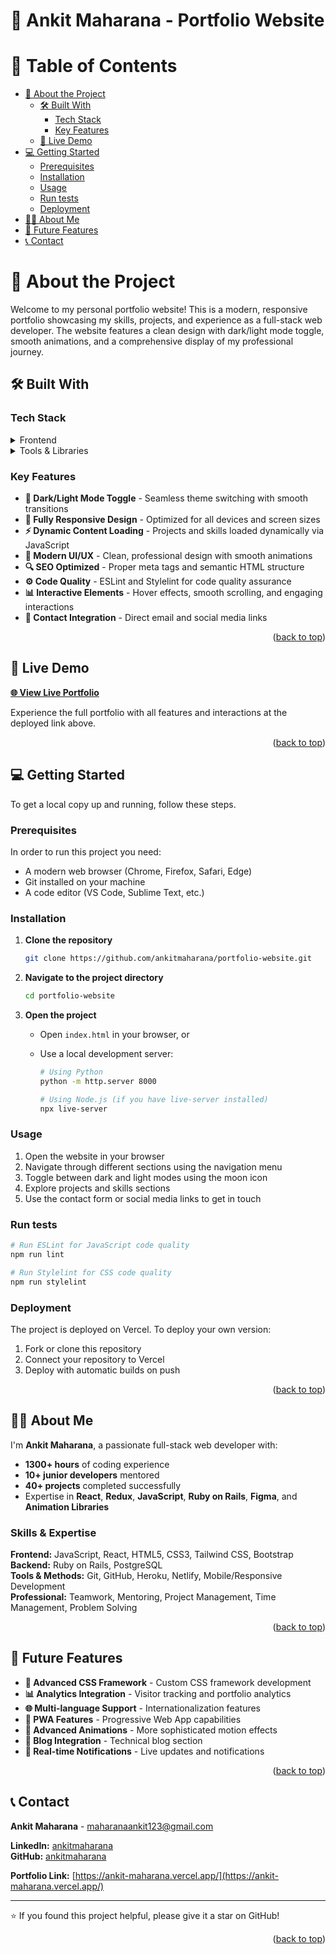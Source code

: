 # 🚀 Ankit Maharana - Portfolio Website

<a name="readme-top"></a>

<!-- TABLE OF CONTENTS -->

# 📗 Table of Contents

- [📖 About the Project](#about-project)
  - [🛠 Built With](#built-with)
    - [Tech Stack](#tech-stack)
    - [Key Features](#key-features)
  - [🚀 Live Demo](#live-demo)
- [💻 Getting Started](#getting-started)
  - [Prerequisites](#prerequisites)
  - [Installation](#installation)
  - [Usage](#usage)
  - [Run tests](#run-tests)
  - [Deployment](#deployment)
- [👨‍💻 About Me](#about-me)
- [🔭 Future Features](#future-features)
- [📞 Contact](#contact)

<!-- PROJECT DESCRIPTION -->

# 📖 About the Project <a name="about-project"></a>

Welcome to my personal portfolio website! This is a modern, responsive portfolio showcasing my skills, projects, and experience as a full-stack web developer. The website features a clean design with dark/light mode toggle, smooth animations, and a comprehensive display of my professional journey.

## 🛠 Built With <a name="built-with"></a>

### Tech Stack <a name="tech-stack"></a>

<details>
  <summary>Frontend</summary>
  <ul>
    <li><a href="https://developer.mozilla.org/en-US/docs/Web/HTML">HTML5</a></li>
    <li><a href="https://developer.mozilla.org/en-US/docs/Web/CSS">CSS3</a></li>
    <li><a href="https://developer.mozilla.org/en-US/docs/Web/JavaScript">JavaScript (ES6+)</a></li>
    <li><a href="https://tailwindcss.com/">Tailwind CSS</a></li>
    <li><a href="https://boxicons.com/">Boxicons</a></li>
    <li><a href="https://fontawesome.com/">Font Awesome</a></li>
  </ul>
</details>

<details>
  <summary>Tools & Libraries</summary>
  <ul>
    <li><a href="https://git-scm.com/">Git</a></li>
    <li><a href="https://github.com/">GitHub</a></li>
    <li><a href="https://vercel.com/">Vercel</a> (Deployment)</li>
    <li><a href="https://eslint.org/">ESLint</a></li>
    <li><a href="https://stylelint.io/">Stylelint</a></li>
  </ul>
</details>

<!-- Features -->

### Key Features <a name="key-features"></a>

- **🌙 Dark/Light Mode Toggle** - Seamless theme switching with smooth transitions
- **📱 Fully Responsive Design** - Optimized for all devices and screen sizes
- **⚡ Dynamic Content Loading** - Projects and skills loaded dynamically via JavaScript
- **🎨 Modern UI/UX** - Clean, professional design with smooth animations
- **🔍 SEO Optimized** - Proper meta tags and semantic HTML structure
- **⚙️ Code Quality** - ESLint and Stylelint for code quality assurance
- **📊 Interactive Elements** - Hover effects, smooth scrolling, and engaging interactions
- **📧 Contact Integration** - Direct email and social media links

<p align="right">(<a href="#readme-top">back to top</a>)</p>

<!-- LIVE DEMO -->

## 🚀 Live Demo <a name="live-demo"></a>

**[🌐 View Live Portfolio](https://ankit-maharana.vercel.app/)**

Experience the full portfolio with all features and interactions at the deployed link above.

<p align="right">(<a href="#readme-top">back to top</a>)</p>

<!-- GETTING STARTED -->

## 💻 Getting Started <a name="getting-started"></a>

To get a local copy up and running, follow these steps.

### Prerequisites <a name="prerequisites"></a>

In order to run this project you need:

- A modern web browser (Chrome, Firefox, Safari, Edge)
- Git installed on your machine
- A code editor (VS Code, Sublime Text, etc.)

### Installation <a name="installation"></a>

1. **Clone the repository**

   ```bash
   git clone https://github.com/ankitmaharana/portfolio-website.git
   ```

2. **Navigate to the project directory**

   ```bash
   cd portfolio-website
   ```

3. **Open the project**
   - Open `index.html` in your browser, or
   - Use a local development server:

     ```bash
     # Using Python
     python -m http.server 8000

     # Using Node.js (if you have live-server installed)
     npx live-server
     ```

### Usage <a name="usage"></a>

1. Open the website in your browser
2. Navigate through different sections using the navigation menu
3. Toggle between dark and light modes using the moon icon
4. Explore projects and skills sections
5. Use the contact form or social media links to get in touch

### Run tests <a name="run-tests"></a>

```bash
# Run ESLint for JavaScript code quality
npm run lint

# Run Stylelint for CSS code quality
npm run stylelint
```

### Deployment <a name="deployment"></a>

The project is deployed on Vercel. To deploy your own version:

1. Fork or clone this repository
2. Connect your repository to Vercel
3. Deploy with automatic builds on push

<p align="right">(<a href="#readme-top">back to top</a>)</p>

<!-- ABOUT ME -->

## 👨‍💻 About Me <a name="about-me"></a>

I'm **Ankit Maharana**, a passionate full-stack web developer with:

- **1300+ hours** of coding experience
- **10+ junior developers** mentored
- **40+ projects** completed successfully
- Expertise in **React**, **Redux**, **JavaScript**, **Ruby on Rails**, **Figma**, and **Animation Libraries**

### Skills & Expertise

**Frontend:** JavaScript, React, HTML5, CSS3, Tailwind CSS, Bootstrap  
**Backend:** Ruby on Rails, PostgreSQL  
**Tools & Methods:** Git, GitHub, Heroku, Netlify, Mobile/Responsive Development  
**Professional:** Teamwork, Mentoring, Project Management, Time Management, Problem Solving

<p align="right">(<a href="#readme-top">back to top</a>)</p>

<!-- FUTURE FEATURES -->

## 🔭 Future Features <a name="future-features"></a>

- **🎨 Advanced CSS Framework** - Custom CSS framework development
- **📊 Analytics Integration** - Visitor tracking and portfolio analytics
- **🌐 Multi-language Support** - Internationalization features
- **📱 PWA Features** - Progressive Web App capabilities
- **🎯 Advanced Animations** - More sophisticated motion effects
- **📝 Blog Integration** - Technical blog section
- **🔔 Real-time Notifications** - Live updates and notifications

<p align="right">(<a href="#readme-top">back to top</a>)</p>

<!-- CONTACT -->

## 📞 Contact <a name="contact"></a>

**Ankit Maharana** - [maharanaankit123@gmail.com](mailto:maharanaankit123@gmail.com)

**LinkedIn:** [ankitmaharana](https://linkedin.com/in/ankitmaharana)  
**GitHub:** [ankitmaharana](https://github.com/ankitmaharana)

**Portfolio Link:** [https://ankit-maharana.vercel.app/](https://ankit-maharana.vercel.app/)

---

⭐ If you found this project helpful, please give it a star on GitHub!

<p align="right">(<a href="#readme-top">back to top</a>)</p>
